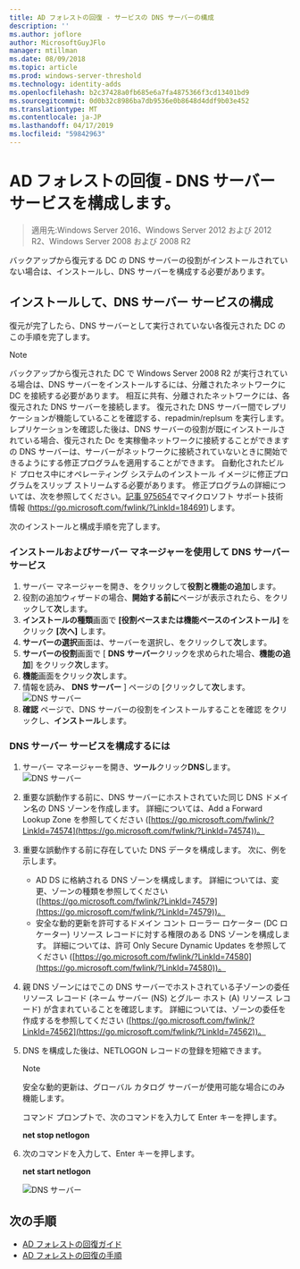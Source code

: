 ```yaml
---
title: AD フォレストの回復 - サービスの DNS サーバーの構成
description: ''
ms.author: joflore
author: MicrosoftGuyJFlo
manager: mtillman
ms.date: 08/09/2018
ms.topic: article
ms.prod: windows-server-threshold
ms.technology: identity-adds
ms.openlocfilehash: b2c37428a0fb685e6a7fa4875366f3cd13401bd9
ms.sourcegitcommit: 0d0b32c8986ba7db9536e0b8648d4ddf9b03e452
ms.translationtype: MT
ms.contentlocale: ja-JP
ms.lasthandoff: 04/17/2019
ms.locfileid: "59842963"
---
```

# <a name="ad-forest-recovery---configuring-the-dns-server-service"></a>AD フォレストの回復 - DNS サーバー サービスを構成します。

>適用先:Windows Server 2016、Windows Server 2012 および 2012 R2、Windows Server 2008 および 2008 R2

バックアップから復元する DC の DNS サーバーの役割がインストールされていない場合は、インストールし、DNS サーバーを構成する必要があります。 

## <a name="install-and-configure-the-dns-server-service"></a>インストールして、DNS サーバー サービスの構成

復元が完了したら、DNS サーバーとして実行されていない各復元された DC のこの手順を完了します。 

> [!NOTE]
> バックアップから復元された DC で Windows Server 2008 R2 が実行されている場合は、DNS サーバーをインストールするには、分離されたネットワークに DC を接続する必要があります。 相互に共有、分離されたネットワークには、各復元された DNS サーバーを接続します。 復元された DNS サーバー間でレプリケーションが機能していることを確認する、repadmin/replsum を実行します。 レプリケーションを確認した後は、DNS サーバーの役割が既にインストールされている場合、復元された Dc を実稼働ネットワークに接続することができますの DNS サーバーは、サーバーがネットワークに接続されていないときに開始できるようにする修正プログラムを適用することができます。 自動化されたビルド プロセス中にオペレーティング システムのインストール イメージに修正プログラムをスリップ ストリームする必要があります。 修正プログラムの詳細については、次を参照してください。[記事 975654](https://go.microsoft.com/fwlink/?LinkId=184691)でマイクロソフト サポート技術情報 (https://go.microsoft.com/fwlink/?LinkId=184691)します。 

次のインストールと構成手順を完了します。

### <a name="to-install-and-the-dns-server-service-using-server-manager"></a>インストールおよびサーバー マネージャーを使用して DNS サーバー サービス  

1. サーバー マネージャーを開き、をクリックして**役割と機能の追加**します。 
2. 役割の追加ウィザードの場合、**開始する前に**ページが表示されたら、をクリックして**次**します。 
3. **インストールの種類**画面で **[役割ベースまたは機能ベースのインストール]** をクリック **[次へ]** します。
4. **サーバーの選択**画面は、サーバーを選択し、をクリックして**次**します。
5. **サーバーの役割**画面で [ **DNS サーバー**クリックを求められた場合、**機能の追加**] をクリック**次**します。
6. **機能**画面をクリック**次**します。
7. 情報を読み、 **DNS サーバー** ] ページの [クリックして**次**します。
   ![DNS サーバー](media/AD-Forest-Recovery-Configure-DNS/dns1.png)  
8. **確認** ページで、DNS サーバーの役割をインストールすることを確認 をクリックし、**インストール**します。 

### <a name="to-configure-the-dns-server-service"></a>DNS サーバー サービスを構成するには

1. サーバー マネージャーを開き、**ツール**クリック**DNS**します。
   ![DNS サーバー](media/AD-Forest-Recovery-Configure-DNS/dns2.png)
2. 重要な誤動作する前に、DNS サーバーにホストされていた同じ DNS ドメイン名の DNS ゾーンを作成します。 詳細については、Add a Forward Lookup Zone を参照してください ([https://go.microsoft.com/fwlink/?LinkId=74574](https://go.microsoft.com/fwlink/?LinkId=74574))。
3. 重要な誤動作する前に存在していた DNS データを構成します。 次に、例を示します。  

   - AD DS に格納される DNS ゾーンを構成します。 詳細については、変更、ゾーンの種類を参照してください ([https://go.microsoft.com/fwlink/?LinkId=74579](https://go.microsoft.com/fwlink/?LinkId=74579))。
   - 安全な動的更新を許可するドメイン コント ローラー ロケーター (DC ロケーター) リソース レコードに対する権限のある DNS ゾーンを構成します。 詳細については、許可 Only Secure Dynamic Updates を参照してください ([https://go.microsoft.com/fwlink/?LinkId=74580](https://go.microsoft.com/fwlink/?LinkId=74580))。

4. 親 DNS ゾーンにはでこの DNS サーバーでホストされている子ゾーンの委任リソース レコード (ネーム サーバー (NS) とグルー ホスト (A) リソース レコード) が含まれていることを確認します。 詳細については、ゾーンの委任を作成するを参照してください ([https://go.microsoft.com/fwlink/?LinkId=74562](https://go.microsoft.com/fwlink/?LinkId=74562))。
5. DNS を構成した後は、NETLOGON レコードの登録を短縮できます。

   > [!NOTE]
   > 安全な動的更新は、グローバル カタログ サーバーが使用可能な場合にのみ機能します。 

   コマンド プロンプトで、次のコマンドを入力して Enter キーを押します。  

   **net stop netlogon**  

6. 次のコマンドを入力して、Enter キーを押します。  

   **net start netlogon**  

   ![DNS サーバー](media/AD-Forest-Recovery-Configure-DNS/dns3.png)  

## <a name="next-steps"></a>次の手順

- [AD フォレストの回復ガイド](AD-Forest-Recovery-Guide.md)
- [AD フォレストの回復の手順](AD-Forest-Recovery-Procedures.md)
